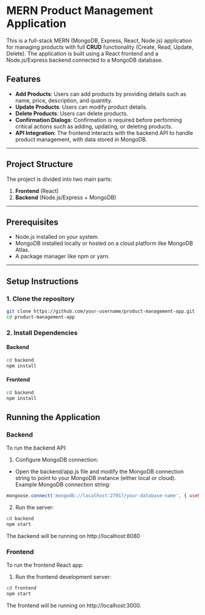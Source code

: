 # MERN Product Management Application

This is a full-stack MERN (MongoDB, Express, React, Node.js) application for managing products with full **CRUD** functionality (Create, Read, Update, Delete). The application is built using a React frontend and a Node.js/Express backend connected to a MongoDB database.

## Features

- **Add Products**: Users can add products by providing details such as name, price, description, and quantity.
- **Update Products**: Users can modify product details.
- **Delete Products**: Users can delete products.
- **Confirmation Dialogs**: Confirmation is required before performing critical actions such as adding, updating, or deleting products.
- **API Integration**: The frontend interacts with the backend API to handle product management, with data stored in MongoDB.

---

## Project Structure

The project is divided into two main parts:

1. **Frontend** (React)
2. **Backend** (Node.js/Express + MongoDB)

---

## Prerequisites

- Node.js installed on your system.
- MongoDB installed locally or hosted on a cloud platform like MongoDB Atlas.
- A package manager like npm or yarn.

---

## Setup Instructions

### 1. Clone the repository

```bash
git clone https://github.com/your-username/product-management-app.git
cd product-management-app
```
### 2. Install Dependencies

#### Backend

```bash
cd backend
npm install
```

#### Frontend

```bash
cd backend
npm install
```

## Running the Application
### Backend
To run the backend API:
1. Configure MongoDB connection:
  - Open the backend/app.js file and modify the MongoDB connection string to point to your MongoDB instance (either local or cloud).
  Example MongoDB connection string:

```js
mongoose.connect('mongodb://localhost:27017/your-database-name', { useNewUrlParser: true, useUnifiedTopology: true })
```
2. Run the server:

```bash
cd backend
npm start
```
The backend will be running on http://localhost:8080

### Frontend
To run the frontend React app:

  1. Run the frontend development server:

  ```bash
  cd frontend
  npm start
  ```
  The frontend will be running on http://localhost:3000.
